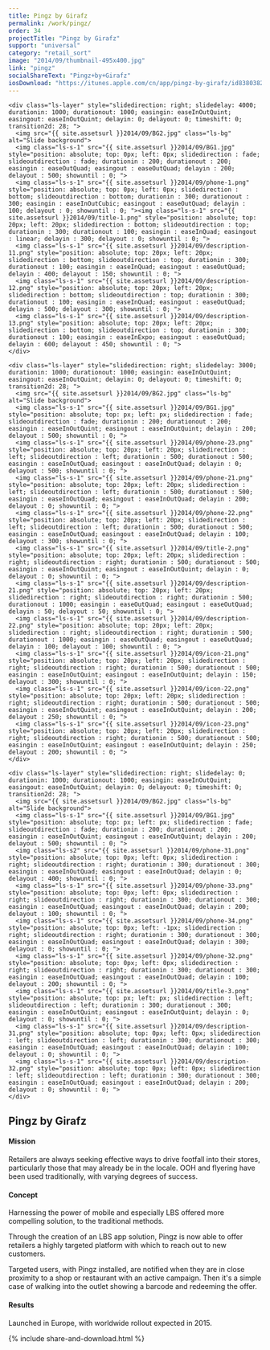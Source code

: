 ```yaml
---
title: Pingz by Girafz
permalink: /work/pingz/
order: 34
projectTitle: "Pingz by Girafz"
support: "universal"
category: "retail_sort"
image: "2014/09/thumbnail-495x400.jpg"
link: "pingz"
socialShareText: "Pingz+by+Girafz"
iosDownload: "https://itunes.apple.com/cn/app/pingz-by-girafz/id838038276?mt=8"
---
```

<div class="avia-layerslider solid_bottom_border">
  <div id="layerslider_1" class="ls-wp-container">

    <div class="ls-layer" style="slidedirection: right; slidedelay: 4000; durationin: 1000; durationout: 1000; easingin: easeInOutQuint; easingout: easeInOutQuint; delayin: 0; delayout: 0; timeshift: 0; transition2d: 28; ">
      <img src="{{ site.assetsurl }}2014/09/BG2.jpg" class="ls-bg" alt="Slide background">
      <img class="ls-s-1" src="{{ site.assetsurl }}2014/09/BG1.jpg" style="position: absolute; top: 0px; left: 0px; slidedirection : fade; slideoutdirection : fade; durationin : 200; durationout : 200; easingin : easeOutQuad; easingout : easeOutQuad; delayin : 200; delayout : 500; showuntil : 0; ">
      <img class="ls-s-1" src="{{ site.assetsurl }}2014/09/phone-1.png" style="position: absolute; top: 0px; left: 0px; slidedirection : bottom; slideoutdirection : bottom; durationin : 300; durationout : 300; easingin : easeInOutCubic; easingout : easeOutQuad; delayin : 100; delayout : 0; showuntil : 0; "><img class="ls-s-1" src="{{ site.assetsurl }}2014/09/title-1.png" style="position: absolute; top: 20px; left: 20px; slidedirection : bottom; slideoutdirection : top; durationin : 300; durationout : 100; easingin : easeInQuad; easingout : linear; delayin : 300; delayout : 0; showuntil : 0; ">
      <img class="ls-s-1" src="{{ site.assetsurl }}2014/09/description-11.png" style="position: absolute; top: 20px; left: 20px; slidedirection : bottom; slideoutdirection : top; durationin : 300; durationout : 100; easingin : easeInQuad; easingout : easeOutQuad; delayin : 400; delayout : 150; showuntil : 0; ">
      <img class="ls-s-1" src="{{ site.assetsurl }}2014/09/description-12.png" style="position: absolute; top: 20px; left: 20px; slidedirection : bottom; slideoutdirection : top; durationin : 300; durationout : 100; easingin : easeInQuad; easingout : easeOutQuad; delayin : 500; delayout : 300; showuntil : 0; ">
      <img class="ls-s-1" src="{{ site.assetsurl }}2014/09/description-13.png" style="position: absolute; top: 20px; left: 20px; slidedirection : bottom; slideoutdirection : top; durationin : 300; durationout : 100; easingin : easeInExpo; easingout : easeOutQuad; delayin : 600; delayout : 450; showuntil : 0; ">
    </div>

    <div class="ls-layer" style="slidedirection: right; slidedelay: 3000; durationin: 1000; durationout: 1000; easingin: easeInOutQuint; easingout: easeInOutQuint; delayin: 0; delayout: 0; timeshift: 0; transition2d: 28; ">
      <img src="{{ site.assetsurl }}2014/09/BG2.jpg" class="ls-bg" alt="Slide background">
      <img class="ls-s-1" src="{{ site.assetsurl }}2014/09/BG1.jpg" style="position: absolute; top: px; left: px; slidedirection : fade; slideoutdirection : fade; durationin : 200; durationout : 200; easingin : easeInOutQuint; easingout : easeInOutQuint; delayin : 200; delayout : 500; showuntil : 0; ">
      <img class="ls-s-1" src="{{ site.assetsurl }}2014/09/phone-23.png" style="position: absolute; top: 20px; left: 20px; slidedirection : left; slideoutdirection : left; durationin : 500; durationout : 500; easingin : easeInOutQuad; easingout : easeInOutQuad; delayin : 0; delayout : 500; showuntil : 0; ">
      <img class="ls-s-1" src="{{ site.assetsurl }}2014/09/phone-21.png" style="position: absolute; top: 20px; left: 20px; slidedirection : left; slideoutdirection : left; durationin : 500; durationout : 500; easingin : easeInOutQuad; easingout : easeInOutQuad; delayin : 200; delayout : 0; showuntil : 0; ">
      <img class="ls-s-1" src="{{ site.assetsurl }}2014/09/phone-22.png" style="position: absolute; top: 20px; left: 20px; slidedirection : left; slideoutdirection : left; durationin : 500; durationout : 500; easingin : easeInOutQuad; easingout : easeInOutQuad; delayin : 100; delayout : 300; showuntil : 0; ">
      <img class="ls-s-1" src="{{ site.assetsurl }}2014/09/title-2.png" style="position: absolute; top: 20px; left: 20px; slidedirection : right; slideoutdirection : right; durationin : 500; durationout : 500; easingin : easeInOutQuint; easingout : easeInOutQuint; delayin : 0; delayout : 0; showuntil : 0; ">
      <img class="ls-s-1" src="{{ site.assetsurl }}2014/09/description-21.png" style="position: absolute; top: 20px; left: 20px; slidedirection : right; slideoutdirection : right; durationin : 500; durationout : 1000; easingin : easeOutQuad; easingout : easeOutQuad; delayin : 50; delayout : 50; showuntil : 0; ">
      <img class="ls-s-1" src="{{ site.assetsurl }}2014/09/description-22.png" style="position: absolute; top: 20px; left: 20px; slidedirection : right; slideoutdirection : right; durationin : 500; durationout : 1000; easingin : easeOutQuad; easingout : easeOutQuad; delayin : 100; delayout : 100; showuntil : 0; ">
      <img class="ls-s-1" src="{{ site.assetsurl }}2014/09/icon-21.png" style="position: absolute; top: 20px; left: 20px; slidedirection : right; slideoutdirection : right; durationin : 500; durationout : 500; easingin : easeInOutQuint; easingout : easeInOutQuint; delayin : 150; delayout : 300; showuntil : 0; ">
      <img class="ls-s-1" src="{{ site.assetsurl }}2014/09/icon-22.png" style="position: absolute; top: 20px; left: 20px; slidedirection : right; slideoutdirection : right; durationin : 500; durationout : 500; easingin : easeInOutQuint; easingout : easeInOutQuint; delayin : 200; delayout : 250; showuntil : 0; ">
      <img class="ls-s-1" src="{{ site.assetsurl }}2014/09/icon-23.png" style="position: absolute; top: 20px; left: 20px; slidedirection : right; slideoutdirection : right; durationin : 500; durationout : 500; easingin : easeInOutQuint; easingout : easeInOutQuint; delayin : 250; delayout : 200; showuntil : 0; ">
    </div>

    <div class="ls-layer" style="slidedirection: right; slidedelay: 0; durationin: 1000; durationout: 1000; easingin: easeInOutQuint; easingout: easeInOutQuint; delayin: 0; delayout: 0; timeshift: 0; transition2d: 28; ">
      <img src="{{ site.assetsurl }}2014/09/BG2.jpg" class="ls-bg" alt="Slide background">
      <img class="ls-s-1" src="{{ site.assetsurl }}2014/09/BG1.jpg" style="position: absolute; top: px; left: px; slidedirection : fade; slideoutdirection : fade; durationin : 200; durationout : 200; easingin : easeInOutQuint; easingout : easeInOutQuint; delayin : 200; delayout : 500; showuntil : 0; ">
      <img class="ls-s2" src="{{ site.assetsurl }}2014/09/phone-31.png" style="position: absolute; top: 0px; left: 0px; slidedirection : right; slideoutdirection : right; durationin : 300; durationout : 300; easingin : easeInOutQuad; easingout : easeInOutQuad; delayin : 0; delayout : 400; showuntil : 0; ">
      <img class="ls-s-1" src="{{ site.assetsurl }}2014/09/phone-33.png" style="position: absolute; top: 0px; left: 0px; slidedirection : right; slideoutdirection : right; durationin : 300; durationout : 300; easingin : easeInOutQuad; easingout : easeInOutQuad; delayin : 200; delayout : 100; showuntil : 0; ">
      <img class="ls-s-1" src="{{ site.assetsurl }}2014/09/phone-34.png" style="position: absolute; top: 0px; left: -1px; slidedirection : right; slideoutdirection : right; durationin : 300; durationout : 300; easingin : easeInOutQuad; easingout : easeInOutQuad; delayin : 300; delayout : 0; showuntil : 0; ">
      <img class="ls-s-1" src="{{ site.assetsurl }}2014/09/phone-32.png" style="position: absolute; top: 0px; left: 0px; slidedirection : right; slideoutdirection : right; durationin : 300; durationout : 300; easingin : easeInOutQuad; easingout : easeInOutQuad; delayin : 100; delayout : 200; showuntil : 0; ">
      <img class="ls-s-1" src="{{ site.assetsurl }}2014/09/title-3.png" style="position: absolute; top: px; left: px; slidedirection : left; slideoutdirection : left; durationin : 300; durationout : 300; easingin : easeInOutQuint; easingout : easeInOutQuint; delayin : 0; delayout : 0; showuntil : 0; ">
      <img class="ls-s-1" src="{{ site.assetsurl }}2014/09/description-31.png" style="position: absolute; top: 0px; left: 0px; slidedirection : left; slideoutdirection : left; durationin : 300; durationout : 300; easingin : easeInOutQuad; easingout : easeInOutQuad; delayin : 100; delayout : 0; showuntil : 0; ">
      <img class="ls-s-1" src="{{ site.assetsurl }}2014/09/description-32.png" style="position: absolute; top: 0px; left: 0px; slidedirection : left; slideoutdirection : left; durationin : 300; durationout : 300; easingin : easeInOutQuad; easingout : easeInOutQuad; delayin : 200; delayout : 0; showuntil : 0; ">
    </div>
  </div>
</div>

<div class="wrapper content project-detail" markdown="1">
  <h2 class="content-h2 with-bottom-line">Pingz by Girafz</h2>

#### Mission

Retailers are always seeking effective ways to drive footfall into their stores, particularly those that may already be in the locale. OOH and flyering have been used traditionally, with varying degrees of success.

#### Concept

Harnessing the power of mobile and especially LBS offered more compelling solution, to the traditional methods.

Through the creation of an LBS app solution, Pingz is now able to offer retailers a highly targeted platform with which to reach out to new customers.

Targeted users, with Pingz installed, are notified when they are in close proximity to a shop or restaurant with an active campaign. Then it's a simple case of walking into the outlet showing a barcode and redeeming the offer.

#### Results

Launched in Europe, with worldwide rollout expected in 2015.

</div>

{% include share-and-download.html %}

<script>
$(document).ready(function() {
  if (typeof $.fn.layerSlider == "undefined") {
    lsShowNotice('layerslider_1','jquery');
  }
  else if (typeof $.transit == "undefined" || typeof $.transit.modifiedForLayerSlider == "undefined") {
    lsShowNotice('layerslider_1', 'transit');
  }
  else
  {
    $("#layerslider_1").layerSlider({
      width : '1440px',
      height : '600px',
      responsive : true,
      responsiveUnder : 0,
      sublayerContainer : 0,
      autoStart : false,
      pauseOnHover : true,
      firstLayer : 1,
      animateFirstLayer : true,
      randomSlideshow : false,
      twoWaySlideshow : true,
      loops : 0,
      forceLoopNum : true,
      autoPlayVideos : true,
      autoPauseSlideshow : 'auto',
      youtubePreview : 'maxresdefault.jpg',
      keybNav : true,
      touchNav : true,
      skin : 'fullwidth',
      skinsPath : '../../css/LayerSlider/skins/',
      globalBGColor : '#ffffff',
      navPrevNext : true,
      navStartStop : false,
      navButtons : true,
      hoverPrevNext : true,
      hoverBottomNav : false,
      showBarTimer : false,
      showCircleTimer : true,
      thumbnailNavigation : 'disabled',
      tnWidth : 100,
      tnHeight : 60,
      tnContainerWidth : '60%',
      tnActiveOpacity : 35,
      tnInactiveOpacity : 100,
      imgPreload : true,
      yourLogo : false,
      yourLogoStyle : 'left: 10px; top: 10px;',
      yourLogoLink : false,
      yourLogoTarget : '_self',
      cbInit : function(element) { },
      cbStart : function(data) { },
      cbStop : function(data) { },
      cbPause : function(data) { },
      cbAnimStart : function(data) { },
      cbAnimStop : function(data) { },
      cbPrev : function(data) { },
      cbNext : function(data) { }
    });
  }
});
</script>
